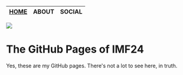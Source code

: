 | [HOME](README.md) | ABOUT | SOCIAL |
| ----------------- | ----- | ------ |

![](res/img/imf24.png)

# The GitHub Pages of IMF24

Yes, these are my GitHub pages. There's not a lot to see here, in truth.